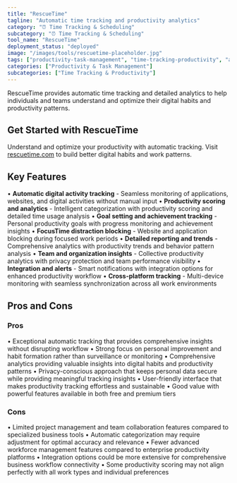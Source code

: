 ```yaml
---
title: "RescueTime"
tagline: "Automatic time tracking and productivity analytics"
category: "⏰ Time Tracking & Scheduling"
subcategory: "⏰ Time Tracking & Scheduling"
tool_name: "RescueTime"
deployment_status: "deployed"
image: "/images/tools/rescuetime-placeholder.jpg"
tags: ["productivity-task-management", "time-tracking-productivity", "automatic-tracking", "productivity-analytics", "focus-monitoring"]
categories: ["Productivity & Task Management"]
subcategories: ["Time Tracking & Productivity"]
---
```

RescueTime provides automatic time tracking and detailed analytics to help individuals and teams understand and optimize their digital habits and productivity patterns.

## Get Started with RescueTime

Understand and optimize your productivity with automatic tracking. Visit [rescuetime.com](https://www.rescuetime.com) to build better digital habits and work patterns.

## Key Features

• **Automatic digital activity tracking** - Seamless monitoring of applications, websites, and digital activities without manual input
• **Productivity scoring and analytics** - Intelligent categorization with productivity scoring and detailed time usage analysis
• **Goal setting and achievement tracking** - Personal productivity goals with progress monitoring and achievement insights
• **FocusTime distraction blocking** - Website and application blocking during focused work periods
• **Detailed reporting and trends** - Comprehensive analytics with productivity trends and behavior pattern analysis
• **Team and organization insights** - Collective productivity analytics with privacy protection and team performance visibility
• **Integration and alerts** - Smart notifications with integration options for enhanced productivity workflow
• **Cross-platform tracking** - Multi-device monitoring with seamless synchronization across all work environments

## Pros and Cons

### Pros
• Exceptional automatic tracking that provides comprehensive insights without disrupting workflow
• Strong focus on personal improvement and habit formation rather than surveillance or monitoring
• Comprehensive analytics providing valuable insights into digital habits and productivity patterns
• Privacy-conscious approach that keeps personal data secure while providing meaningful tracking insights
• User-friendly interface that makes productivity tracking effortless and sustainable
• Good value with powerful features available in both free and premium tiers

### Cons
• Limited project management and team collaboration features compared to specialized business tools
• Automatic categorization may require adjustment for optimal accuracy and relevance
• Fewer advanced workforce management features compared to enterprise productivity platforms
• Integration options could be more extensive for comprehensive business workflow connectivity
• Some productivity scoring may not align perfectly with all work types and individual preferences